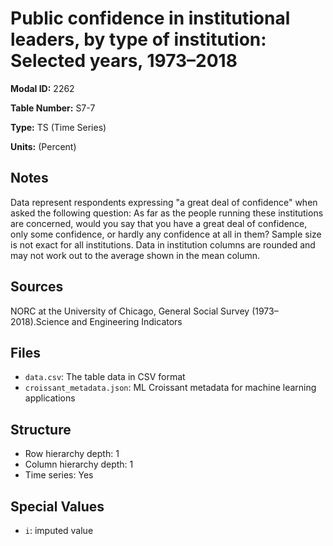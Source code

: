 # Public confidence in institutional leaders, by type of institution: Selected years, 1973–2018

**Modal ID:** 2262

**Table Number:** S7-7

**Type:** TS (Time Series)

**Units:** (Percent)

## Notes

Data represent respondents expressing "a great deal of confidence" when asked the following question: As far as the people running these institutions are concerned, would you say that you have a great deal of confidence, only some confidence, or hardly any confidence at all in them? Sample size is not exact for all institutions. Data in institution columns are rounded and may not work out to the average shown in the mean column.

## Sources

NORC at the University of Chicago, General Social Survey (1973–2018).Science and Engineering Indicators

## Files

- `data.csv`: The table data in CSV format
- `croissant_metadata.json`: ML Croissant metadata for machine learning applications

## Structure

- Row hierarchy depth: 1
- Column hierarchy depth: 1
- Time series: Yes

## Special Values

- `i`: imputed value
